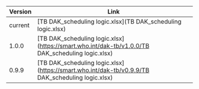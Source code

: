 

| Version | Link |
|---|---|
| current | [TB DAK_scheduling logic.xlsx](TB DAK_scheduling logic.xlsx) |
|1.0.0 | [TB DAK_scheduling logic.xlsx](https://smart.who.int/dak-tb/v1.0.0/TB DAK_scheduling logic.xlsx)
|0.9.9 | [TB DAK_scheduling logic.xlsx](https://smart.who.int/dak-tb/v0.9.9/TB DAK_scheduling logic.xlsx)

